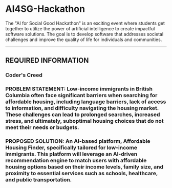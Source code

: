 # AI4SG-Hackathon
The "AI for Social Good Hackathon" is an exciting event where students get together to utilize the power of artificial intelligence to create impactful software solutions. The goal is to develop software that addresses societal challenges and improve the quality of life for individuals and communities. 

-------------------------------------------------------------------------------------
 REQUIRED INFORMATION 
-------------------------------------------------------------------------------------


### Coder's Creed




### PROBLEM STATEMENT: Low-income immigrants in British Columbia often face significant barriers when searching for affordable housing, including language barriers, lack of access to information, and difficulty navigating the housing market. These challenges can lead to prolonged searches, increased stress, and ultimately, suboptimal housing choices that do not meet their needs or budgets.





### PROPOSED SOLUTION: An AI-based platform, Affordable Housing Finder, specifically tailored for low-income immigrants. This platform will leverage an AI-driven recommendation engine to match users with affordable housing options based on their income levels, family size, and proximity to essential services such as schools, healthcare, and public transportation.
